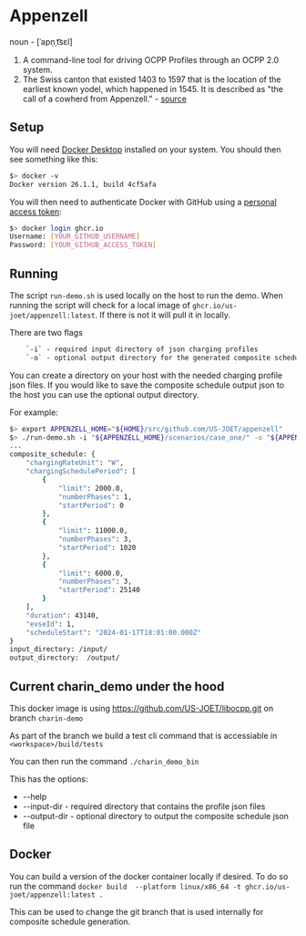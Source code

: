 # Appenzell

noun - [ˈapn̩ˌt͡sɛl]

1. A command-line tool for driving OCPP Profiles through an OCPP 2.0 system.
2. The Swiss canton that existed 1403 to 1597 that is the location of the earliest known yodel, which happened in 1545. It is described as "the call of a cowherd from Appenzell." - [source](https://en.wikipedia.org/wiki/Yodeling#History_of_Alpine_yodeling)

## Setup

You will need [Docker Desktop](https://www.docker.com/products/docker-desktop/) installed on your system. You should
then see something like this:

```bash
$> docker -v 
Docker version 26.1.1, build 4cf5afa
```

You will then need to authenticate Docker with GitHub using a
[personal access token](https://docs.github.com/en/authentication/keeping-your-account-and-data-secure/managing-your-personal-access-tokens):

```bash
$> docker login ghcr.io
Username: [YOUR_GITHUB_USERNAME] 
Password: [YOUR_GITHUB_ACCESS_TOKEN] 
```

## Running

The script `run-demo.sh` is used locally on the host to run the demo.
When running the script will check for a local image of `ghcr.io/us-joet/appenzell:latest`.
If there is not it will pull it in locally.

There are two flags

```txt
    `-i` - required input directory of json charging profiles
    `-o` - optional output directory for the generated composite schedule.
```

You can create a directory on your host with the needed charging profile json files.
If you would like to save the composite schedule output json to the host you can use the optional output directory.

For example:

```bash
$> export APPENZELL_HOME="${HOME}/src/github.com/US-JOET/appenzell"
$> ./run-demo.sh -i "${APPENZELL_HOME}/scenarios/case_one/" -o "${APPENZELL_HOME}/output/"
...
composite_schedule: {
    "chargingRateUnit": "W",
    "chargingSchedulePeriod": [
        {
            "limit": 2000.0,
            "numberPhases": 1,
            "startPeriod": 0
        },
        {
            "limit": 11000.0,
            "numberPhases": 3,
            "startPeriod": 1020
        },
        {
            "limit": 6000.0,
            "numberPhases": 3,
            "startPeriod": 25140
        }
    ],
    "duration": 43140,
    "evseId": 1,
    "scheduleStart": "2024-01-17T18:01:00.000Z"
}
input_directory: /input/
output_directory:  /output/
```

## Current charin_demo under the hood

This docker image is using https://github.com/US-JOET/libocpp.git on branch `charin-demo`

As part of the branch we build a test cli command that is accessiable in `<workspace>/build/tests`

You can then run the command `./charin_demo_bin`

This has the options:
- --help
- --input-dir  - required directory that contains the profile json files
- --output-dir - optional directory to output the composite schedule json file

## Docker

You can build a version of the docker container locally if desired. To do so run the command
`docker build  --platform linux/x86_64 -t ghcr.io/us-joet/appenzell:latest .` 

This can be used to change the git branch that is used internally for composite schedule generation.

